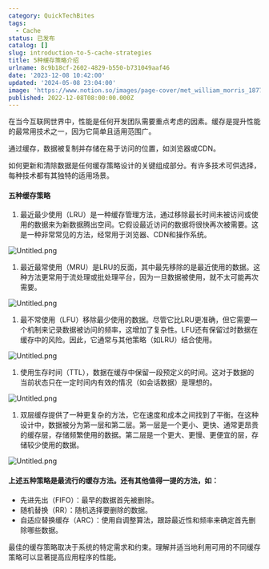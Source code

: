 ```yaml
---
category: QuickTechBites
tags:
  - Cache
status: 已发布
catalog: []
slug: introduction-to-5-cache-strategies
title: 5种缓存策略介绍
urlname: 8c9b18cf-2602-4829-b550-b731049aaf46
date: '2023-12-08 10:42:00'
updated: '2024-05-08 23:04:00'
image: 'https://www.notion.so/images/page-cover/met_william_morris_1877_willow.jpg'
published: 2022-12-08T08:00:00.000Z
---
```


在当今互联网世界中，性能是任何开发团队需要重点考虑的因素。缓存是提升性能的最常用技术之一，因为它简单且适用范围广。


通过缓存，数据被复制并存储在易于访问的位置，如浏览器或CDN。


如何更新和清除数据是任何缓存策略设计的关键组成部分。有许多技术可供选择，每种技术都有其独特的适用场景。


#### 五种缓存策略

1. 最近最少使用（LRU）是一种缓存管理方法，通过移除最长时间未被访问或使用的数据来为新数据腾出空间。它假设最近访问的数据将很快再次被需要。这是一种非常常见的方法，经常用于浏览器、CDN和操作系统。

![Untitled.png](https://prod-files-secure.s3.us-west-2.amazonaws.com/5d24fe63-e567-4804-86f9-9fdc62e13082/74494354-3dc7-4fc2-be3e-7e15913b3f24/Untitled.png?X-Amz-Algorithm=AWS4-HMAC-SHA256&X-Amz-Content-Sha256=UNSIGNED-PAYLOAD&X-Amz-Credential=ASIAZI2LB466WADEUG3I%2F20250222%2Fus-west-2%2Fs3%2Faws4_request&X-Amz-Date=20250222T053523Z&X-Amz-Expires=3600&X-Amz-Security-Token=IQoJb3JpZ2luX2VjEL3%2F%2F%2F%2F%2F%2F%2F%2F%2F%2FwEaCXVzLXdlc3QtMiJGMEQCIHW0ukMxCaDdpommJUPl4W8jTOQI0OaqvCRYWZwZ6pcKAiAl%2Fxiqp9oeu9qkpX%2FjJKQojWaSw9mYUqEnUX%2BSAeWQIyqIBAjm%2F%2F%2F%2F%2F%2F%2F%2F%2F%2F8BEAAaDDYzNzQyMzE4MzgwNSIMxPhAwTkjAxA%2B5kArKtwDAVXwqs8I5WxYenXA4iGjGQfrmbgEP6K0%2FHvmYW9iLRw%2F9BW%2BPH4Bu%2F2gjyjUKycJ7PKi3ppDRNa9VXwL5wOL9LS0kCQvGdxW9L%2BBrKpyS8aOmnqTGB2%2FXIR%2FQQFYHoyElunQ%2Fq7Y3Gk3e7Tfcfqvm1Y9wOMfY54clz8N%2Fa4zpwd7jAZ1lT%2B9WbHeUl%2BFYmbq93FOHR64tPi%2FtV4VRB4Poyow6dybyheL41wYrZ2ke9090kwk%2F8eUE6wwneqw6e4Jakcqe%2FxR8KnPzmSt0Xt3hAJ%2Fp9LbITvIE8NeVImB0izx9TYX2bkbVu87QfWFmMjuEDbFPdpczFtcP27RXgiVtzARPpYCyu4AVhfC2u3qQNlrV2ehg%2BjCv4502Rhs%2BGJEBt%2FrlSM1Wn0cOnZs7TAS9gmz5fOg%2Bw1QJ2sMGaBjW%2Ff194vNFFdZTx87cz83KvvUoIeOBVxJIGWSoQv7tYwMO70rIwUTVkaAwvffcbQdd3o%2BWfk3aw8MTv3ofv2lEo6CpdkQAFpCMBTuRDaa9zqvc2EYgly6SyunxlNAsWfd3IF%2BPvhNfGhEAz%2B2yI8Tebt9Nel%2Bdee1p1wu2gFi7aGEnm0GFHKiF9UiYK43S5kMgN5L1XXIfq4iIP3XJsowr6jlvQY6pgFewLZtKUPnHjj0vFQSsACJLggaG%2Bxo5SB4cArBAZQGawlvZKWNoooI15017YnyH325grm8ZqG%2F77I2PAP5VW4ixAVyNis3gDycgYoPAyQRwPOkaSwxJINGqRjv64y2SPD%2Fwd5erqcD7QxLzjiSMXwNgbo9VwMuhCikyJAeVM2fNzL5ZnRG1w%2F6pYAmuW%2FoRxTBrY2wOf%2F%2BtNUIlxWpYoXuJ5brKcwN&X-Amz-Signature=a1b338ab6d2e2b249e7777352d684bcc4f6a1d010eef67a578125614c6506901&X-Amz-SignedHeaders=host&x-id=GetObject)

1. 最近最常使用（MRU）是LRU的反面，其中最先移除的是最近使用的数据。这种方法更常用于流处理或批处理平台，因为一旦数据被使用，就不太可能再次需要。

![Untitled.png](https://prod-files-secure.s3.us-west-2.amazonaws.com/5d24fe63-e567-4804-86f9-9fdc62e13082/9394e615-e149-4cd8-9a1b-e3c39cda8184/Untitled.png?X-Amz-Algorithm=AWS4-HMAC-SHA256&X-Amz-Content-Sha256=UNSIGNED-PAYLOAD&X-Amz-Credential=ASIAZI2LB466WADEUG3I%2F20250222%2Fus-west-2%2Fs3%2Faws4_request&X-Amz-Date=20250222T053523Z&X-Amz-Expires=3600&X-Amz-Security-Token=IQoJb3JpZ2luX2VjEL3%2F%2F%2F%2F%2F%2F%2F%2F%2F%2FwEaCXVzLXdlc3QtMiJGMEQCIHW0ukMxCaDdpommJUPl4W8jTOQI0OaqvCRYWZwZ6pcKAiAl%2Fxiqp9oeu9qkpX%2FjJKQojWaSw9mYUqEnUX%2BSAeWQIyqIBAjm%2F%2F%2F%2F%2F%2F%2F%2F%2F%2F8BEAAaDDYzNzQyMzE4MzgwNSIMxPhAwTkjAxA%2B5kArKtwDAVXwqs8I5WxYenXA4iGjGQfrmbgEP6K0%2FHvmYW9iLRw%2F9BW%2BPH4Bu%2F2gjyjUKycJ7PKi3ppDRNa9VXwL5wOL9LS0kCQvGdxW9L%2BBrKpyS8aOmnqTGB2%2FXIR%2FQQFYHoyElunQ%2Fq7Y3Gk3e7Tfcfqvm1Y9wOMfY54clz8N%2Fa4zpwd7jAZ1lT%2B9WbHeUl%2BFYmbq93FOHR64tPi%2FtV4VRB4Poyow6dybyheL41wYrZ2ke9090kwk%2F8eUE6wwneqw6e4Jakcqe%2FxR8KnPzmSt0Xt3hAJ%2Fp9LbITvIE8NeVImB0izx9TYX2bkbVu87QfWFmMjuEDbFPdpczFtcP27RXgiVtzARPpYCyu4AVhfC2u3qQNlrV2ehg%2BjCv4502Rhs%2BGJEBt%2FrlSM1Wn0cOnZs7TAS9gmz5fOg%2Bw1QJ2sMGaBjW%2Ff194vNFFdZTx87cz83KvvUoIeOBVxJIGWSoQv7tYwMO70rIwUTVkaAwvffcbQdd3o%2BWfk3aw8MTv3ofv2lEo6CpdkQAFpCMBTuRDaa9zqvc2EYgly6SyunxlNAsWfd3IF%2BPvhNfGhEAz%2B2yI8Tebt9Nel%2Bdee1p1wu2gFi7aGEnm0GFHKiF9UiYK43S5kMgN5L1XXIfq4iIP3XJsowr6jlvQY6pgFewLZtKUPnHjj0vFQSsACJLggaG%2Bxo5SB4cArBAZQGawlvZKWNoooI15017YnyH325grm8ZqG%2F77I2PAP5VW4ixAVyNis3gDycgYoPAyQRwPOkaSwxJINGqRjv64y2SPD%2Fwd5erqcD7QxLzjiSMXwNgbo9VwMuhCikyJAeVM2fNzL5ZnRG1w%2F6pYAmuW%2FoRxTBrY2wOf%2F%2BtNUIlxWpYoXuJ5brKcwN&X-Amz-Signature=8fa957fc00291e83574730e6ea2b265d3de222f7f6b96b93f9fa4904cd1be0b5&X-Amz-SignedHeaders=host&x-id=GetObject)

1. 最不常使用（LFU）移除最少使用的数据。尽管它比LRU更准确，但它需要一个机制来记录数据被访问的频率，这增加了复杂性。LFU还有保留过时数据在缓存中的风险。因此，它通常与其他策略（如LRU）结合使用。

![Untitled.png](https://prod-files-secure.s3.us-west-2.amazonaws.com/5d24fe63-e567-4804-86f9-9fdc62e13082/ff489bb8-941e-4617-b208-e17020ed7ada/Untitled.png?X-Amz-Algorithm=AWS4-HMAC-SHA256&X-Amz-Content-Sha256=UNSIGNED-PAYLOAD&X-Amz-Credential=ASIAZI2LB466WADEUG3I%2F20250222%2Fus-west-2%2Fs3%2Faws4_request&X-Amz-Date=20250222T053523Z&X-Amz-Expires=3600&X-Amz-Security-Token=IQoJb3JpZ2luX2VjEL3%2F%2F%2F%2F%2F%2F%2F%2F%2F%2FwEaCXVzLXdlc3QtMiJGMEQCIHW0ukMxCaDdpommJUPl4W8jTOQI0OaqvCRYWZwZ6pcKAiAl%2Fxiqp9oeu9qkpX%2FjJKQojWaSw9mYUqEnUX%2BSAeWQIyqIBAjm%2F%2F%2F%2F%2F%2F%2F%2F%2F%2F8BEAAaDDYzNzQyMzE4MzgwNSIMxPhAwTkjAxA%2B5kArKtwDAVXwqs8I5WxYenXA4iGjGQfrmbgEP6K0%2FHvmYW9iLRw%2F9BW%2BPH4Bu%2F2gjyjUKycJ7PKi3ppDRNa9VXwL5wOL9LS0kCQvGdxW9L%2BBrKpyS8aOmnqTGB2%2FXIR%2FQQFYHoyElunQ%2Fq7Y3Gk3e7Tfcfqvm1Y9wOMfY54clz8N%2Fa4zpwd7jAZ1lT%2B9WbHeUl%2BFYmbq93FOHR64tPi%2FtV4VRB4Poyow6dybyheL41wYrZ2ke9090kwk%2F8eUE6wwneqw6e4Jakcqe%2FxR8KnPzmSt0Xt3hAJ%2Fp9LbITvIE8NeVImB0izx9TYX2bkbVu87QfWFmMjuEDbFPdpczFtcP27RXgiVtzARPpYCyu4AVhfC2u3qQNlrV2ehg%2BjCv4502Rhs%2BGJEBt%2FrlSM1Wn0cOnZs7TAS9gmz5fOg%2Bw1QJ2sMGaBjW%2Ff194vNFFdZTx87cz83KvvUoIeOBVxJIGWSoQv7tYwMO70rIwUTVkaAwvffcbQdd3o%2BWfk3aw8MTv3ofv2lEo6CpdkQAFpCMBTuRDaa9zqvc2EYgly6SyunxlNAsWfd3IF%2BPvhNfGhEAz%2B2yI8Tebt9Nel%2Bdee1p1wu2gFi7aGEnm0GFHKiF9UiYK43S5kMgN5L1XXIfq4iIP3XJsowr6jlvQY6pgFewLZtKUPnHjj0vFQSsACJLggaG%2Bxo5SB4cArBAZQGawlvZKWNoooI15017YnyH325grm8ZqG%2F77I2PAP5VW4ixAVyNis3gDycgYoPAyQRwPOkaSwxJINGqRjv64y2SPD%2Fwd5erqcD7QxLzjiSMXwNgbo9VwMuhCikyJAeVM2fNzL5ZnRG1w%2F6pYAmuW%2FoRxTBrY2wOf%2F%2BtNUIlxWpYoXuJ5brKcwN&X-Amz-Signature=788cc66b5b76fe6878808f54833f02f88741fde8db32a24553d5da2c127729b8&X-Amz-SignedHeaders=host&x-id=GetObject)

1. 使用生存时间（TTL），数据在缓存中保留一段预定义的时间。这对于数据的当前状态只在一定时间内有效的情况（如会话数据）是理想的。

![Untitled.png](https://prod-files-secure.s3.us-west-2.amazonaws.com/5d24fe63-e567-4804-86f9-9fdc62e13082/480ed8d3-f3c7-4a40-a9c6-4ca2e915c139/Untitled.png?X-Amz-Algorithm=AWS4-HMAC-SHA256&X-Amz-Content-Sha256=UNSIGNED-PAYLOAD&X-Amz-Credential=ASIAZI2LB466WADEUG3I%2F20250222%2Fus-west-2%2Fs3%2Faws4_request&X-Amz-Date=20250222T053523Z&X-Amz-Expires=3600&X-Amz-Security-Token=IQoJb3JpZ2luX2VjEL3%2F%2F%2F%2F%2F%2F%2F%2F%2F%2FwEaCXVzLXdlc3QtMiJGMEQCIHW0ukMxCaDdpommJUPl4W8jTOQI0OaqvCRYWZwZ6pcKAiAl%2Fxiqp9oeu9qkpX%2FjJKQojWaSw9mYUqEnUX%2BSAeWQIyqIBAjm%2F%2F%2F%2F%2F%2F%2F%2F%2F%2F8BEAAaDDYzNzQyMzE4MzgwNSIMxPhAwTkjAxA%2B5kArKtwDAVXwqs8I5WxYenXA4iGjGQfrmbgEP6K0%2FHvmYW9iLRw%2F9BW%2BPH4Bu%2F2gjyjUKycJ7PKi3ppDRNa9VXwL5wOL9LS0kCQvGdxW9L%2BBrKpyS8aOmnqTGB2%2FXIR%2FQQFYHoyElunQ%2Fq7Y3Gk3e7Tfcfqvm1Y9wOMfY54clz8N%2Fa4zpwd7jAZ1lT%2B9WbHeUl%2BFYmbq93FOHR64tPi%2FtV4VRB4Poyow6dybyheL41wYrZ2ke9090kwk%2F8eUE6wwneqw6e4Jakcqe%2FxR8KnPzmSt0Xt3hAJ%2Fp9LbITvIE8NeVImB0izx9TYX2bkbVu87QfWFmMjuEDbFPdpczFtcP27RXgiVtzARPpYCyu4AVhfC2u3qQNlrV2ehg%2BjCv4502Rhs%2BGJEBt%2FrlSM1Wn0cOnZs7TAS9gmz5fOg%2Bw1QJ2sMGaBjW%2Ff194vNFFdZTx87cz83KvvUoIeOBVxJIGWSoQv7tYwMO70rIwUTVkaAwvffcbQdd3o%2BWfk3aw8MTv3ofv2lEo6CpdkQAFpCMBTuRDaa9zqvc2EYgly6SyunxlNAsWfd3IF%2BPvhNfGhEAz%2B2yI8Tebt9Nel%2Bdee1p1wu2gFi7aGEnm0GFHKiF9UiYK43S5kMgN5L1XXIfq4iIP3XJsowr6jlvQY6pgFewLZtKUPnHjj0vFQSsACJLggaG%2Bxo5SB4cArBAZQGawlvZKWNoooI15017YnyH325grm8ZqG%2F77I2PAP5VW4ixAVyNis3gDycgYoPAyQRwPOkaSwxJINGqRjv64y2SPD%2Fwd5erqcD7QxLzjiSMXwNgbo9VwMuhCikyJAeVM2fNzL5ZnRG1w%2F6pYAmuW%2FoRxTBrY2wOf%2F%2BtNUIlxWpYoXuJ5brKcwN&X-Amz-Signature=1dd26abe4c235f6baa2b12b2b0d312a6c3cc61ecbcc8c4c024f222725bd3375d&X-Amz-SignedHeaders=host&x-id=GetObject)

1. 双层缓存提供了一种更复杂的方法，它在速度和成本之间找到了平衡。在这种设计中，数据被分为第一层和第二层。第一层是一个更小、更快、通常更昂贵的缓存层，存储频繁使用的数据。第二层是一个更大、更慢、更便宜的层，存储较少使用的数据。

![Untitled.png](https://prod-files-secure.s3.us-west-2.amazonaws.com/5d24fe63-e567-4804-86f9-9fdc62e13082/35e68090-275d-4707-9e9a-ce86f000e9eb/Untitled.png?X-Amz-Algorithm=AWS4-HMAC-SHA256&X-Amz-Content-Sha256=UNSIGNED-PAYLOAD&X-Amz-Credential=ASIAZI2LB466WADEUG3I%2F20250222%2Fus-west-2%2Fs3%2Faws4_request&X-Amz-Date=20250222T053523Z&X-Amz-Expires=3600&X-Amz-Security-Token=IQoJb3JpZ2luX2VjEL3%2F%2F%2F%2F%2F%2F%2F%2F%2F%2FwEaCXVzLXdlc3QtMiJGMEQCIHW0ukMxCaDdpommJUPl4W8jTOQI0OaqvCRYWZwZ6pcKAiAl%2Fxiqp9oeu9qkpX%2FjJKQojWaSw9mYUqEnUX%2BSAeWQIyqIBAjm%2F%2F%2F%2F%2F%2F%2F%2F%2F%2F8BEAAaDDYzNzQyMzE4MzgwNSIMxPhAwTkjAxA%2B5kArKtwDAVXwqs8I5WxYenXA4iGjGQfrmbgEP6K0%2FHvmYW9iLRw%2F9BW%2BPH4Bu%2F2gjyjUKycJ7PKi3ppDRNa9VXwL5wOL9LS0kCQvGdxW9L%2BBrKpyS8aOmnqTGB2%2FXIR%2FQQFYHoyElunQ%2Fq7Y3Gk3e7Tfcfqvm1Y9wOMfY54clz8N%2Fa4zpwd7jAZ1lT%2B9WbHeUl%2BFYmbq93FOHR64tPi%2FtV4VRB4Poyow6dybyheL41wYrZ2ke9090kwk%2F8eUE6wwneqw6e4Jakcqe%2FxR8KnPzmSt0Xt3hAJ%2Fp9LbITvIE8NeVImB0izx9TYX2bkbVu87QfWFmMjuEDbFPdpczFtcP27RXgiVtzARPpYCyu4AVhfC2u3qQNlrV2ehg%2BjCv4502Rhs%2BGJEBt%2FrlSM1Wn0cOnZs7TAS9gmz5fOg%2Bw1QJ2sMGaBjW%2Ff194vNFFdZTx87cz83KvvUoIeOBVxJIGWSoQv7tYwMO70rIwUTVkaAwvffcbQdd3o%2BWfk3aw8MTv3ofv2lEo6CpdkQAFpCMBTuRDaa9zqvc2EYgly6SyunxlNAsWfd3IF%2BPvhNfGhEAz%2B2yI8Tebt9Nel%2Bdee1p1wu2gFi7aGEnm0GFHKiF9UiYK43S5kMgN5L1XXIfq4iIP3XJsowr6jlvQY6pgFewLZtKUPnHjj0vFQSsACJLggaG%2Bxo5SB4cArBAZQGawlvZKWNoooI15017YnyH325grm8ZqG%2F77I2PAP5VW4ixAVyNis3gDycgYoPAyQRwPOkaSwxJINGqRjv64y2SPD%2Fwd5erqcD7QxLzjiSMXwNgbo9VwMuhCikyJAeVM2fNzL5ZnRG1w%2F6pYAmuW%2FoRxTBrY2wOf%2F%2BtNUIlxWpYoXuJ5brKcwN&X-Amz-Signature=55665f47522f220842691e8a1864f7c137aeb3e9fa95c86389a71ff7842360c2&X-Amz-SignedHeaders=host&x-id=GetObject)


#### 上述五种策略是最流行的缓存方法。还有其他值得一提的方法，如：

- 先进先出（FIFO）：最早的数据首先被删除。
- 随机替换（RR）：随机选择要删除的数据。
- 自适应替换缓存（ARC）：使用自调整算法，跟踪最近性和频率来确定首先删除哪些数据。

最佳的缓存策略取决于系统的特定需求和约束。理解并适当地利用可用的不同缓存策略可以显著提高应用程序的性能。

